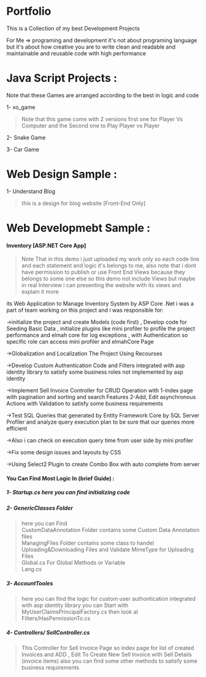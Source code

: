 # Portfolio
This is a Collection of my best Development Projects 

For Me => programing and development it's not about programing language but it's about how creative you are to write clean and readable and maintainable and reusable code with high performance

# Java Script Projects : 
Note that these Games are arranged according to the best in logic and code

1- xo_game 

<blockquote>
Note that this game come with  2 versions first one for Player Vs Computer and the Second one to Play Player vs Player 
</blockquote>

2- Snake Game

3- Car Game

# Web Design Sample :
1- Understand Blog

<blockquote>
this is a design for blog website [Front-End Only] 
</blockquote>

# Web Developmebt Sample :
#### Inventory [ASP.NET Core App]

<blockquote>
Note That in this demo i just uploaded my work only so each code line and each statement and logic it's belongs to me, also note that i dont have permission to publish or use Front End Views because they belongs to some one else so this demo not include Views but maybe in real Interview i can presenting the website with its views and explain it more
</blockquote>
its Web Application to Manage Inventory System  by ASP Core .Net i was a part of team working on this project and i was responsible for:

->initialize the project and create Models (code first) , Develop code for Seeding Basic Data , initialize plugins like mini profiler to profile the project performance and elmah core for log exceptions , with  Authentication so specific role can access mini profiler and elmahCore Page

->Globalization and Localization The Project Using Recourses 

->Develop Custom Authentication Code and Filters integrated with asp identity library to satisfy some business roles not implemented by asp identity 

->Implement Sell Invoice Controller for CRUD Operation with
	1-index page with pagination and sorting and search Features 
	2-Add, Edit asynchronous Actions with Validation to satisfy some business requirements 


->Test SQL Queries that generated by Entity Framework Core by SQL Server Profiler and analyze query execution plan to be sure that our queries more efficient 

->Also i can check on execution query time from user side by mini profiler 

->Fix some design issues and layouts by CSS

->Using Select2 Plugin to create Combo Box with auto complete from server  

#### You Can Find Most Logic In (brief Guide) :

##### 1- Startup.cs here you can find initializing code

##### 2- GenericClasses Folder
<blockquote>
here you can Find <br>
	CustomDataAnnotation Folder  contains some Custom Data Annotation files <br>
	ManagingFiles Folder contains some class to handel Uploading&Downloading Files and Validate MimeType for Uploading Files <br>
	Global.cs For Global Methods or Variable <br>
	Lang.cs	<br>
</blockquote>

##### 3- AccountTooles

<blockquote>
here you can find the logic for custom user authontication integrated with asp identity library you can Start with MyUserClaimsPrincipalFactory.cs then look at Filters/HasPermissionTo.cs
</blockquote>

##### 4- Controllers/ SellController.cs

<blockquote>
This Controller for Sell Invoice Page so index page for list of created Invoices and ADD , Edit To Create New Sell Invoice with Sell Details (invoice items) also you can find some other methods to satisfy some business requirements  
</blockquote>
